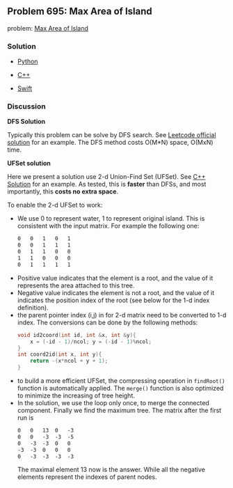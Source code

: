 ## Problem 695: Max Area of Island

problem: [Max Area of Island](https://leetcode.com/problems/max-area-of-island/description/)

### Solution

- [Python](../python/problem695.py)

- [C++](../cpp/problem695.cpp)

- [Swift](../swift/problem695.swift)

### Discussion

**DFS Solution**

Typically this problem can be solve by DFS search. See [Leetcode official solution](https://leetcode.com/problems/max-area-of-island/solution/) for an example. The DFS method costs O(M*N) space, O(MxN) time.

**UFSet solution**

Here we present a solution use 2-d Union-Find Set (UFSet). See [C++ Solution](../cpp/problem695.cpp) for an example. As tested, this is **faster** than DFSs, and most importantly, this **costs no extra space**.

To enable the 2-d UFSet to work:
- We use 0 to represent water, 1 to represent original island. This is consistent with the input matrix. For example the following one:
    ```txt
    0   0   1   0   1
    0   0   1   1   1
    0   1   1   0   0
    1   1   0   0   0
    0   1   1   1   1
    ```
- Positive value indicates that the element is a root, and the value of it represents the area attached to this tree.
- Negative value indicates the element is not a root, and the value of it indicates the position index of the root (see below for the 1-d index definition).
- the parent pointer index (i,j) in for 2-d matrix need to be converted to 1-d index. The conversions can be done by the following methods:
    ```c++
    void id2coord(int id, int &x, int &y){
        x = (-id - 1)/ncol; y = (-id - 1)%ncol;
    }
    int coord2id(int x, int y){
        return -(x*ncol + y + 1);
    }
    ```
- to build a more efficient UFSet, the compressing operation in `findRoot()` function is automatically applied. The `merge()` function is also optimized to minimize the increasing of tree height.
- In the solution, we use the loop only once, to merge the connected component. Finally we find the maximum tree. The matrix after the first run is
    ```txt
    0   0   13  0   -3
    0   0   -3  -3  -5
    0   -3  -3  0   0
    -3  -3  0   0   0
    0   -3  -3  -3  -3
    ```
    The maximal element 13 now is the answer. While all the negative elements represent the indexes of parent nodes.
